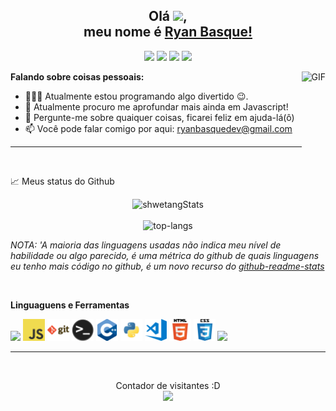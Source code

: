 <h2 align="center">Olá <img src="https://media.giphy.com/media/hvRJCLFzcasrR4ia7z/giphy.gif" width="25px">, <br/> meu nome é <a href="https://github.com/RyanBasque">Ryan Basque!</a></h2>
<p align="center">
<p align="center">
<a href="https://www.ryanbasque.com"><img src="https://img.shields.io/badge/-ryanbasque.com-3423A6?style=flat&logo=Google-Chrome&logoColor=white"/></a>
  <a href="https://www.linkedin.com/in/ryan-basque-1688761b0/"><img src="https://img.shields.io/badge/-Ryan%20Ladevig%20Basque-0077B5?style=flat&logo=Linkedin&logoColor=white"/></a>
  <a href="mailto:ryanbasquedev@gmail.com"><img src="https://img.shields.io/badge/-ryanbasquedev.edu-D14836?style=flat&logo=Gmail&logoColor=white"/></a>
  <a href="https://instagram.com/wigbas"><img src="https://img.shields.io/badge/-@wigbas-E4405F?style=flat&logo=Instagram&logoColor=white"/></a>
</p>

<img align="right" height="150rem" alt="GIF" src="https://media4.giphy.com/media/RbDKaczqWovIugyJmW/200w.webp?cid=ecf05e47yrznhyd4w1cnwbe3hlilpmls3c0mrsymhdzmzp5z&rid=200w.webp" />

**Falando sobre coisas pessoais:**

- 👨🏽‍💻  Atualmente estou programando algo divertido :wink:.
- 🌱  Atualmente procuro me aprofundar mais ainda em Javascript!
- 💬  Pergunte-me sobre quaiquer coisas, ficarei feliz em ajuda-lá(ô)
- 📫  Você pode falar comigo por aqui: ryanbasquedev@gmail.com
***

 <br>

📈 Meus status do Github <br />
<p align="center">
  <img src="https://github-readme-stats.vercel.app/api?username=RyanBasque&theme=dark&show_icons=true" alt="shwetangStats" />  
  <br />
  <br />
  <img src="https://github-readme-stats.vercel.app/api/top-langs/?username=RyanBasque&layout=compact&theme=dark" alt="top-langs" />
</p>

*NOTA: 'A maioria das linguagens usadas não indica meu nível de habilidade ou algo parecido, é uma métrica do github de quais linguagens eu tenho mais código no github, é um novo recurso do [github-readme-stats](https://github.com/anuraghazra/github-readme-stats)*

<br>

**Linguaguens e Ferramentas**

<code><img height="35rem" src="https://cdn4.iconfinder.com/data/icons/logos-3/600/React.js_logo-512.png" /></code>
<code><img height="35rem" src="https://raw.githubusercontent.com/github/explore/80688e429a7d4ef2fca1e82350fe8e3517d3494d/topics/javascript/javascript.png"></code>
<code><img height="35rem" src="https://raw.githubusercontent.com/github/explore/80688e429a7d4ef2fca1e82350fe8e3517d3494d/topics/git/git.png"></code>
<code><img height="35rem" src="https://raw.githubusercontent.com/github/explore/80688e429a7d4ef2fca1e82350fe8e3517d3494d/topics/terminal/terminal.png"></code>
<code><img height="35rem" src="https://raw.githubusercontent.com/github/explore/80688e429a7d4ef2fca1e82350fe8e3517d3494d/topics/cpp/cpp.png"></code>
<code><img height="35rem" src="https://raw.githubusercontent.com/github/explore/80688e429a7d4ef2fca1e82350fe8e3517d3494d/topics/python/python.png"></code>
<code><img alt="Visual Studio Code" height="35rem" src="https://raw.githubusercontent.com/github/explore/80688e429a7d4ef2fca1e82350fe8e3517d3494d/topics/visual-studio-code/visual-studio-code.png" /></code>
<code><img alt="HTML5" height="35rem" src="https://raw.githubusercontent.com/github/explore/80688e429a7d4ef2fca1e82350fe8e3517d3494d/topics/html/html.png" /></code>
<code><img alt="CSS3" height="35rem" src="https://raw.githubusercontent.com/github/explore/80688e429a7d4ef2fca1e82350fe8e3517d3494d/topics/css/css.png" /></code>
<code><img height="35rem" src="https://img.icons8.com/color/2x/bootstrap.png" /></code>

***

<br />

<p align="center"> 
  Contador de visitantes :D<br>
  <img src="https://profile-counter.glitch.me/RyanBasque/count.svg" />
</p>
